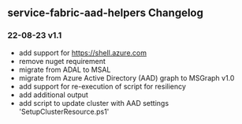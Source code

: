 ## service-fabric-aad-helpers Changelog

### 22-08-23 v1.1
- add support for https://shell.azure.com
- remove nuget requirement
- migrate from ADAL to MSAL
- migrate from Azure Active Directory (AAD) graph to MSGraph v1.0
- add support for re-execution of script for resiliency
- add additional output
- add script to update cluster with AAD settings 'SetupClusterResource.ps1'

